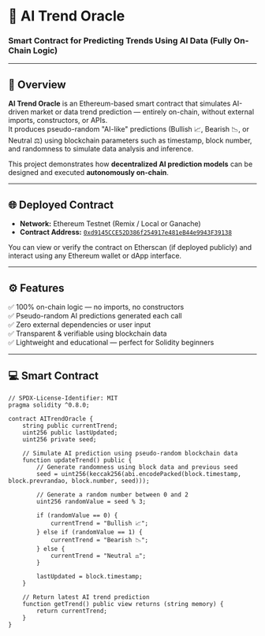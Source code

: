 # 🔮 AI Trend Oracle

### Smart Contract for Predicting Trends Using AI Data (Fully On-Chain Logic)

---

## 📘 Overview

**AI Trend Oracle** is an Ethereum-based smart contract that simulates AI-driven market or data trend prediction — entirely on-chain, without external imports, constructors, or APIs.  
It produces pseudo-random "AI-like" predictions (Bullish 📈, Bearish 📉, or Neutral ⚖️) using blockchain parameters such as timestamp, block number, and randomness to simulate data analysis and inference.

This project demonstrates how **decentralized AI prediction models** can be designed and executed **autonomously on-chain**.

---

## 🌐 Deployed Contract

- **Network:** Ethereum Testnet (Remix / Local or Ganache)
- **Contract Address:** [`0xd9145CCE52D386f254917e481eB44e9943F39138`](https://sepolia.etherscan.io/address/0xd9145CCE52D386f254917e481eB44e9943F39138)

You can view or verify the contract on Etherscan (if deployed publicly) and interact using any Ethereum wallet or dApp interface.

---

## ⚙️ Features

✅ 100% on-chain logic — no imports, no constructors  
✅ Pseudo-random AI predictions generated each call  
✅ Zero external dependencies or user input  
✅ Transparent & verifiable using blockchain data  
✅ Lightweight and educational — perfect for Solidity beginners  

---

## 💻 Smart Contract

```solidity
// SPDX-License-Identifier: MIT
pragma solidity ^0.8.0;

contract AITrendOracle {
    string public currentTrend;
    uint256 public lastUpdated;
    uint256 private seed;

    // Simulate AI prediction using pseudo-random blockchain data
    function updateTrend() public {
        // Generate randomness using block data and previous seed
        seed = uint256(keccak256(abi.encodePacked(block.timestamp, block.prevrandao, block.number, seed)));

        // Generate a random number between 0 and 2
        uint256 randomValue = seed % 3;

        if (randomValue == 0) {
            currentTrend = "Bullish 📈";
        } else if (randomValue == 1) {
            currentTrend = "Bearish 📉";
        } else {
            currentTrend = "Neutral ⚖️";
        }

        lastUpdated = block.timestamp;
    }

    // Return latest AI trend prediction
    function getTrend() public view returns (string memory) {
        return currentTrend;
    }
}
